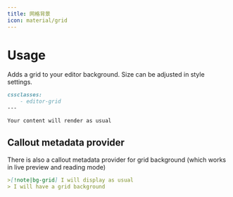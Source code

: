```yaml
---
title: 网格背景
icon: material/grid
---
```


# Usage

Adds a grid to your editor background. Size can be adjusted in style settings.

```md
cssclasses:
    - editor-grid
---

Your content will render as usual
```

## Callout metadata provider

There is also a callout metadata provider for grid background (which works in
live preview and reading mode)

```md
>[!note|bg-grid] I will display as usual
> I will have a grid background
```

